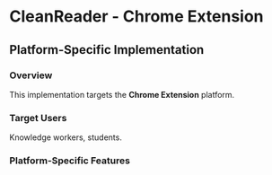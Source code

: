# CleanReader - Chrome Extension

## Platform-Specific Implementation

### Overview
This implementation targets the **Chrome Extension** platform.

### Target Users
Knowledge workers, students.

### Platform-Specific Features
